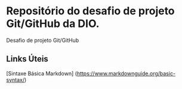 # Repositório do desafio de projeto Git/GitHub da DIO.
Desafio de projeto Git/GitHub
## Links Úteis
[Sintaxe Básica Markdown] (https://www.markdownguide.org/basic-syntax/)

